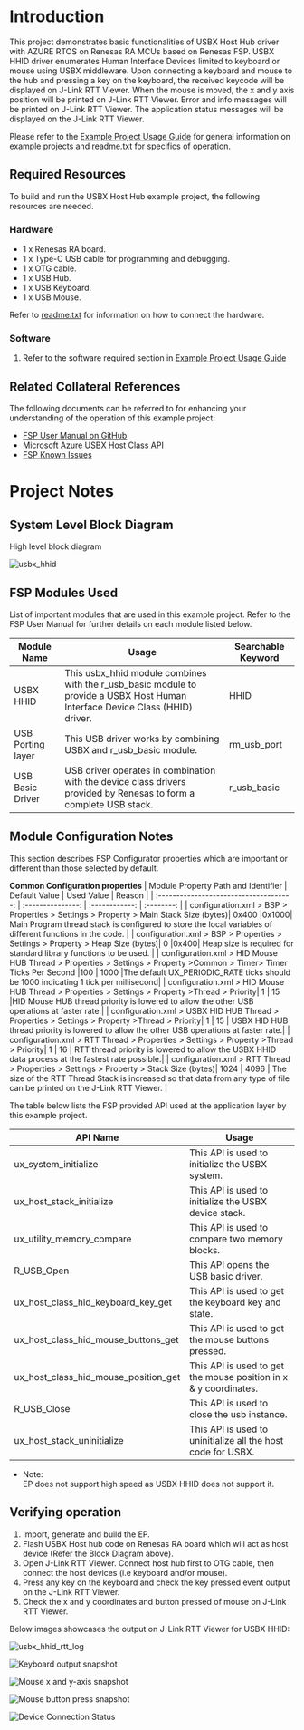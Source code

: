 # Introduction #
This project demonstrates basic functionalities of USBX Host Hub driver with AZURE RTOS on Renesas RA MCUs based
on Renesas FSP. USBX HHID driver enumerates Human Interface Devices limited to keyboard or mouse using USBX middleware. 
Upon connecting a keyboard and mouse to the hub and pressing a key on the keyboard, the received keycode will be displayed on J-Link RTT Viewer.
When the mouse is moved, the x and y axis position will be printed on J-Link RTT Viewer. Error and info messages will be printed on J-Link RTT Viewer.
The application status messages will be displayed on the J-Link RTT Viewer.

Please refer to the [Example Project Usage Guide](https://github.com/renesas/ra-fsp-examples/blob/master/example_projects/Example%20Project%20Usage%20Guide.pdf) 
for general information on example projects and [readme.txt](./readme.txt) for specifics of operation.

## Required Resources ## 
To build and run the USBX Host Hub example project, the following resources are needed.

### Hardware ###
* 1 x Renesas RA board.
* 1 x Type-C USB cable for programming and debugging.
* 1 x OTG cable.
* 1 x USB Hub.
* 1 x USB Keyboard.
* 1 x USB Mouse.

Refer to [readme.txt](./readme.txt) for information on how to connect the hardware.

### Software ###
1. Refer to the software required section in [Example Project Usage Guide](https://github.com/renesas/ra-fsp-examples/blob/master/example_projects/Example%20Project%20Usage%20Guide.pdf)

## Related Collateral References ##
The following documents can be referred to for enhancing your understanding of 
the operation of this example project:
- [FSP User Manual on GitHub](https://renesas.github.io/fsp/)
- [Microsoft Azure USBX Host Class API ](https://docs.microsoft.com/en-us/azure/rtos/usbx/usbx-host-stack-5)
- [FSP Known Issues](https://github.com/renesas/fsp/issues)

# Project Notes #
## System Level Block Diagram ##
 High level block diagram

![usbx_hhid](images/Block_diagram.jpg "High Level Block Diagram")

## FSP Modules Used ##
List of important modules that are used in this example project. Refer to the FSP User Manual for further details on each module listed below.

| Module Name | Usage | Searchable Keyword  |
|-------------|-----------------------------------------------|-----------------------------------------------|
|USBX HHID | This usbx_hhid module combines with the r_usb_basic module to provide a USBX Host Human Interface Device Class (HHID) driver. | HHID|
|USB Porting layer | This USB driver works by combining USBX and r_usb_basic module. |rm_usb_port|
|USB Basic Driver | USB driver operates in combination with the device class drivers provided by Renesas to form a complete USB stack.|r_usb_basic|

## Module Configuration Notes ##
This section describes FSP Configurator properties which are important or different than those selected by default. 

**Common Configuration properties**
|   Module Property Path and Identifier   |   Default Value   |   Used Value   |   Reason   |
| :-------------------------------------: | :---------------: | :------------: | :--------: |
| configuration.xml > BSP > Properties > Settings > Property > Main Stack Size (bytes)| 0x400 |0x1000| Main Program thread stack is configured to store the local variables of different functions in the code. |
| configuration.xml > BSP > Properties > Settings > Property > Heap Size (bytes)| 0 |0x400| Heap size is required for standard library functions to be used. |
| configuration.xml > HID Mouse HUB Thread > Properties > Settings > Property >Common > Timer> Timer Ticks Per Second |100 | 1000 |The default UX_PERIODIC_RATE ticks should be 1000 indicating 1 tick per millisecond|
| configuration.xml > HID Mouse HUB Thread > Properties > Settings > Property >Thread > Priority| 1 | 15 |HID Mouse HUB thread priority is lowered to allow the other USB operations at faster rate.|
| configuration.xml > USBX HID HUB Thread > Properties > Settings > Property >Thread > Priority| 1 | 15 | USBX HID HUB thread priority is lowered to allow the other USB operations at faster rate.|
| configuration.xml > RTT Thread > Properties > Settings > Property >Thread > Priority| 1 | 16 | RTT thread priority is lowered to allow the USBX HHID data process at the fastest rate possible.|
| configuration.xml > RTT Thread > Properties > Settings > Property > Stack Size (bytes)| 1024 | 4096 | The size of the RTT Thread Stack is increased so that data from any type of file can be printed on the J-Link RTT Viewer. |

The table below lists the FSP provided API used at the application layer by this example project.

| API Name    | Usage                                                                          |
|-------------|--------------------------------------------------------------------------------|
|ux_system_initialize|This API is used to initialize the USBX system. |
|ux_host_stack_initialize|This API is used to initialize the USBX device stack.  |
|ux_utility_memory_compare|This API is used to compare two memory blocks. |
|R_USB_Open|This API opens the USB basic driver. |
|ux_host_class_hid_keyboard_key_get|This API is used to get the keyboard key and state.  |
|ux_host_class_hid_mouse_buttons_get|This API is used to get the mouse buttons pressed.  |
|ux_host_class_hid_mouse_position_get|This API is used to get the mouse position in x & y coordinates. |
|R_USB_Close|This API is used to close the usb instance.  |
|ux_host_stack_uninitialize|This API is used to uninitialize all the host code for USBX. |

* Note:        
EP does not support high speed as USBX HHID does not support it.

## Verifying operation ##
1. Import, generate and build the EP.
2. Flash USBX Host hub code on Renesas RA board which will act as host device (Refer the Block Diagram above).
3. Open J-Link RTT Viewer. Connect host hub first to OTG cable, then connect the host devices (i.e keyboard and/or mouse).
4. Press any key on the keyboard and check the key pressed event output on the J-Link RTT Viewer.
5. Check the x and y coordinates and button pressed of mouse on J-Link RTT Viewer.

  Below images showcases the output on J-Link RTT Viewer for USBX HHID:
 
 ![usbx_hhid_rtt_log](images/banner_info.jpg "Banner information")
 
 ![Keyboard output snapshot](images/keyboard_press_key.jpg "Key pressed")

 ![Mouse x and y-axis snapshot](images/mouse_x,y_axis_data.jpg "Mouse position")

 ![Mouse button press snapshot](images/mouse_button_rtt_log.jpg "Mouse button")

 ![Device Connection Status](images/device_detected_rtt_log.jpg "Device Connection Status")
